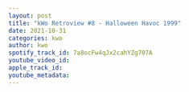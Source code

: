 ```yaml
---
layout: post
title: "kWo Retroview #8 - Halloween Havoc 1999"
date: 2021-10-31
categories: kwo
author: kwo
spotify_track_id: 7a8ocFw4qJx2cahYZg707A
youtube_video_id: 
apple_track_id: 
youtube_metadata: 
---
```

